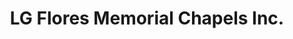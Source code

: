---
title: "LG Flores Memorial Chapels Inc."
url: /manila/lg-flores-memorial-chapels-inc/
shop: funeral directors
---